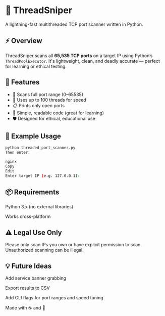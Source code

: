 # 🎯 ThreadSniper

A lightning-fast multithreaded TCP port scanner written in Python.

## ⚡ Overview

ThreadSniper scans all **65,535 TCP ports** on a target IP using Python’s `ThreadPoolExecutor`. It's lightweight, clean, and deadly accurate — perfect for learning or ethical testing.

## 🚀 Features

- 🔄 Scans full port range (0–65535)
- 🚀 Uses up to 100 threads for speed
- 📋 Prints only open ports
- 🧠 Simple, readable code (great for learning)
- 🛡️ Designed for ethical, educational use

## 🧪 Example Usage

```bash
python threaded_port_scanner.py
Then enter:

nginx
Copy
Edit
Enter target IP (e.g. 127.0.0.1): 
```

## 📦 Requirements
Python 3.x (no external libraries)

Works cross-platform

## ⚠️ Legal Use Only
Please only scan IPs you own or have explicit permission to scan. Unauthorized scanning can be illegal.

## 💡 Future Ideas
Add service banner grabbing

Export results to CSV

Add CLI flags for port ranges and speed tuning

Made with ☕ and 🔧
